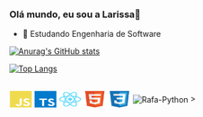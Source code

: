 ### Olá mundo, eu sou a Larissa👋

- 🔭 Estudando Engenharia de Software




               
  <a href="https://github.com/Larissaz7/github-readme-stats">
  
<!--   ![Anurag's GitHub stats](https://github-readme-stats.vercel.app/api?username=Larissaz7&show_icons=true&theme=transparent)
</a>
 -->
  ![Anurag's GitHub stats](https://github-readme-stats.vercel.app/api?username=Larissaz7&show_icons=true&bg_color=00000000)
  <a href="https://github.com/Larissaz7/convoychat">
  
  [![Top Langs](https://github-readme-stats.vercel.app/api/top-langs/?username=Larissaz7&layout=compact&theme=transparent)](https://github.com/Larissaz7/github-readme-stats)
</a>
  
  <div style="display: inline_block"><br>
  <img align="center" alt="Rafa-Js" height="30" width="40" src="https://raw.githubusercontent.com/devicons/devicon/master/icons/javascript/javascript-plain.svg">
  <img align="center" alt="Rafa-Ts" height="30" width="40" src="https://raw.githubusercontent.com/devicons/devicon/master/icons/typescript/typescript-plain.svg">
  <img align="center" alt="Rafa-React" height="30" width="40" src="https://raw.githubusercontent.com/devicons/devicon/master/icons/react/react-original.svg">
  <img align="center" alt="Rafa-HTML" height="30" width="40" src="https://raw.githubusercontent.com/devicons/devicon/master/icons/html5/html5-original.svg">
  <img align="center" alt="Rafa-CSS" height="30" width="40" src="https://raw.githubusercontent.com/devicons/devicon/master/icons/css3/css3-original.svg">
  <img align="center" alt="Rafa-Python" height="30" width="40" src="https://cdn.jsdelivr.net/gh/devicons/devicon/icons/cplusplus/cplusplus-original.svg">
          >
</div>
